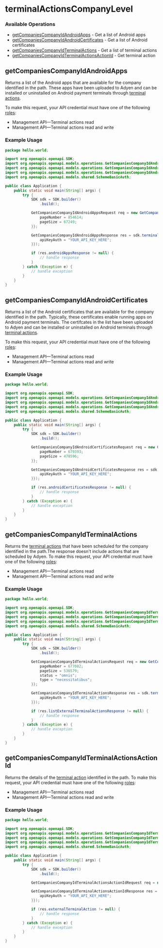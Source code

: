 # terminalActionsCompanyLevel

### Available Operations

* [getCompaniesCompanyIdAndroidApps](#getcompaniescompanyidandroidapps) - Get a list of Android apps
* [getCompaniesCompanyIdAndroidCertificates](#getcompaniescompanyidandroidcertificates) - Get a list of Android certificates
* [getCompaniesCompanyIdTerminalActions](#getcompaniescompanyidterminalactions) - Get a list of terminal actions
* [getCompaniesCompanyIdTerminalActionsActionId](#getcompaniescompanyidterminalactionsactionid) - Get terminal action

## getCompaniesCompanyIdAndroidApps

Returns a list of the Android apps that are available for the company identified in the path. 
These apps have been uploaded to Adyen and can be installed or uninstalled on Android payment terminals through [terminal actions](https://docs.adyen.com/point-of-sale/automating-terminal-management/terminal-actions-api).

To make this request, your API credential must have one of the following [roles](https://docs.adyen.com/development-resources/api-credentials#api-permissions):
* Management API—Terminal actions read
* Management API—Terminal actions read and write

### Example Usage

```java
package hello.world;

import org.openapis.openapi.SDK;
import org.openapis.openapi.models.operations.GetCompaniesCompanyIdAndroidAppsRequest;
import org.openapis.openapi.models.operations.GetCompaniesCompanyIdAndroidAppsResponse;
import org.openapis.openapi.models.operations.GetCompaniesCompanyIdAndroidAppsSecurity;
import org.openapis.openapi.models.shared.SchemeBasicAuth;

public class Application {
    public static void main(String[] args) {
        try {
            SDK sdk = SDK.builder()
                .build();

            GetCompaniesCompanyIdAndroidAppsRequest req = new GetCompaniesCompanyIdAndroidAppsRequest("sit") {{
                pageNumber = 854614;
                pageSize = 67249;
            }};            

            GetCompaniesCompanyIdAndroidAppsResponse res = sdk.terminalActionsCompanyLevel.getCompaniesCompanyIdAndroidApps(req, new GetCompaniesCompanyIdAndroidAppsSecurity() {{
                apiKeyAuth = "YOUR_API_KEY_HERE";
            }});

            if (res.androidAppsResponse != null) {
                // handle response
            }
        } catch (Exception e) {
            // handle exception
        }
    }
}
```

## getCompaniesCompanyIdAndroidCertificates

Returns a list of the Android certificates that are available for the company identified in the path.
Typically, these certificates enable running apps on Android payment terminals. The certifcates in the list have been uploaded to Adyen and can be installed or uninstalled on Android terminals through [terminal actions](https://docs.adyen.com/point-of-sale/automating-terminal-management/terminal-actions-api).

To make this request, your API credential must have one of the following [roles](https://docs.adyen.com/development-resources/api-credentials#api-permissions):
* Management API—Terminal actions read
* Management API—Terminal actions read and write

### Example Usage

```java
package hello.world;

import org.openapis.openapi.SDK;
import org.openapis.openapi.models.operations.GetCompaniesCompanyIdAndroidCertificatesRequest;
import org.openapis.openapi.models.operations.GetCompaniesCompanyIdAndroidCertificatesResponse;
import org.openapis.openapi.models.operations.GetCompaniesCompanyIdAndroidCertificatesSecurity;
import org.openapis.openapi.models.shared.SchemeBasicAuth;

public class Application {
    public static void main(String[] args) {
        try {
            SDK sdk = SDK.builder()
                .build();

            GetCompaniesCompanyIdAndroidCertificatesRequest req = new GetCompaniesCompanyIdAndroidCertificatesRequest("soluta") {{
                pageNumber = 679393;
                pageSize = 478596;
            }};            

            GetCompaniesCompanyIdAndroidCertificatesResponse res = sdk.terminalActionsCompanyLevel.getCompaniesCompanyIdAndroidCertificates(req, new GetCompaniesCompanyIdAndroidCertificatesSecurity() {{
                apiKeyAuth = "YOUR_API_KEY_HERE";
            }});

            if (res.androidCertificatesResponse != null) {
                // handle response
            }
        } catch (Exception e) {
            // handle exception
        }
    }
}
```

## getCompaniesCompanyIdTerminalActions

Returns the [terminal actions](https://docs.adyen.com/point-of-sale/automating-terminal-management/terminal-actions-api) that have been scheduled for the company identified in the path.The response doesn't include actions that are scheduled by Adyen.
To make this request, your API credential must have one of the following [roles](https://docs.adyen.com/development-resources/api-credentials#api-permissions):
* Management API—Terminal actions read
* Management API—Terminal actions read and write

### Example Usage

```java
package hello.world;

import org.openapis.openapi.SDK;
import org.openapis.openapi.models.operations.GetCompaniesCompanyIdTerminalActionsRequest;
import org.openapis.openapi.models.operations.GetCompaniesCompanyIdTerminalActionsResponse;
import org.openapis.openapi.models.operations.GetCompaniesCompanyIdTerminalActionsSecurity;
import org.openapis.openapi.models.shared.SchemeBasicAuth;

public class Application {
    public static void main(String[] args) {
        try {
            SDK sdk = SDK.builder()
                .build();

            GetCompaniesCompanyIdTerminalActionsRequest req = new GetCompaniesCompanyIdTerminalActionsRequest("voluptate") {{
                pageNumber = 677082;
                pageSize = 536579;
                status = "omnis";
                type = "necessitatibus";
            }};            

            GetCompaniesCompanyIdTerminalActionsResponse res = sdk.terminalActionsCompanyLevel.getCompaniesCompanyIdTerminalActions(req, new GetCompaniesCompanyIdTerminalActionsSecurity() {{
                apiKeyAuth = "YOUR_API_KEY_HERE";
            }});

            if (res.listExternalTerminalActionsResponse != null) {
                // handle response
            }
        } catch (Exception e) {
            // handle exception
        }
    }
}
```

## getCompaniesCompanyIdTerminalActionsActionId

Returns the details of the [terminal action](https://docs.adyen.com/point-of-sale/automating-terminal-management/terminal-actions-api) identified in the path.
To make this request, your API credential must have one of the following [roles](https://docs.adyen.com/development-resources/api-credentials#api-permissions):
* Management API—Terminal actions read
* Management API—Terminal actions read and write

### Example Usage

```java
package hello.world;

import org.openapis.openapi.SDK;
import org.openapis.openapi.models.operations.GetCompaniesCompanyIdTerminalActionsActionIdRequest;
import org.openapis.openapi.models.operations.GetCompaniesCompanyIdTerminalActionsActionIdResponse;
import org.openapis.openapi.models.operations.GetCompaniesCompanyIdTerminalActionsActionIdSecurity;
import org.openapis.openapi.models.shared.SchemeBasicAuth;

public class Application {
    public static void main(String[] args) {
        try {
            SDK sdk = SDK.builder()
                .build();

            GetCompaniesCompanyIdTerminalActionsActionIdRequest req = new GetCompaniesCompanyIdTerminalActionsActionIdRequest("distinctio", "asperiores");            

            GetCompaniesCompanyIdTerminalActionsActionIdResponse res = sdk.terminalActionsCompanyLevel.getCompaniesCompanyIdTerminalActionsActionId(req, new GetCompaniesCompanyIdTerminalActionsActionIdSecurity() {{
                apiKeyAuth = "YOUR_API_KEY_HERE";
            }});

            if (res.externalTerminalAction != null) {
                // handle response
            }
        } catch (Exception e) {
            // handle exception
        }
    }
}
```
